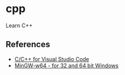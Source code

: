 # cpp
Learn C++


## References
* [C/C++ for Visual Studio Code](https://code.visualstudio.com/docs/languages/cpp)
* [MinGW-w64 - for 32 and 64 bit Windows](https://sourceforge.net/projects/mingw-w64/)
